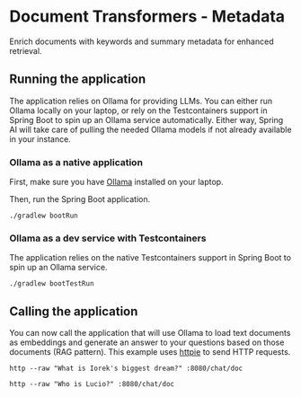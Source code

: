 # Document Transformers - Metadata

Enrich documents with keywords and summary metadata for enhanced retrieval.

## Running the application

The application relies on Ollama for providing LLMs. You can either run Ollama locally on your laptop, or rely on the Testcontainers support in Spring Boot to spin up an Ollama service automatically.
Either way, Spring AI will take care of pulling the needed Ollama models if not already available in your instance.

### Ollama as a native application

First, make sure you have [Ollama](https://ollama.ai) installed on your laptop.

Then, run the Spring Boot application.

```shell
./gradlew bootRun
```

### Ollama as a dev service with Testcontainers

The application relies on the native Testcontainers support in Spring Boot to spin up an Ollama service.

```shell
./gradlew bootTestRun
```

## Calling the application

You can now call the application that will use Ollama to load text documents as embeddings and generate an answer to your questions based on those documents (RAG pattern).
This example uses [httpie](https://httpie.io) to send HTTP requests.

```shell
http --raw "What is Iorek's biggest dream?" :8080/chat/doc
```

```shell
http --raw "Who is Lucio?" :8080/chat/doc
```
